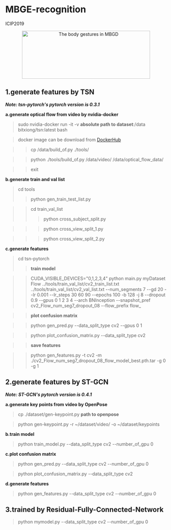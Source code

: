 # MBGE-recognition
ICIP2019

<div align=center><img width="400" height="150" alt="The body gestures in MBGD" src="https://github.com/DQ0408/MBGE-recognition/blob/master/image/%E6%95%B0%E6%8D%AE%E9%9B%86%E4%BB%8B%E7%BB%8D.png"/></div>

## 1.generate features by TSN
***Note: tsn-pytorch's pytorch version is 0.3.1***

**a.generate optical flow from video by nvidia-docker**
>sudo nvidia-docker run -it -v **absolute path to dataset**:/data bitxiong/tsn:latest bash

>docker image can be download from [DockerHub](https://hub.docker.com/r/bitxiong/tsn)

>>cp /data/build_of.py ./tools/

>>python ./tools/build_of.py /data/video/ /data/optical_flow_data/

>>exit

**b.generate train and val list**

>cd tools 
>>python gen_train_test_list.py

>>cd train_val_list
>>>python cross_subject_split.py

>>>python cross_view_split_1.py

>>>python cross_view_split_2.py

**c.generate features**

>cd tsn-pytorch 
>>**train model**

>>CUDA_VISIBLE_DEVICES="0,1,2,3,4" python main.py myDataset Flow ../tools/train_val_list/cv2_train_list.txt ../tools/train_val_list/cv2_val_list.txt --num_segments 7  --gd 20 --lr 0.001 --lr_steps 30 60 90 --epochs 100  -b 128 -j 8 --dropout 0.9 --gpus 0 1 2 3 4 --arch BNInception --snapshot_pref cv2_Flow_num_seg7_dropout_08 --flow_prefix flow_

>>**plot confusion matrix**

>>python gen_pred.py --data_split_type cv2 --gpus 0 1

>>python plot_confusion_matrix.py --data_split_type cv2

>>**save features**

>>python gen_features.py -t cv2 -m ./cv2_Flow_num_seg7_dropout_08_flow_model_best.pth.tar -g 0 -g 1
 
## 2.generate features by ST-GCN
***Note: ST-GCN's pytorch version is 0.4.1***

**a.generate key points from video by OpenPose**

>cp ./dataset/gen-keypoint.py **path to openpose**

>python gen-keypoint.py -r ~/dataset/video/ -o ~/dataset/keypoints

**b.train model**

>python train_model.py --data_split_type cv2 --number_of_gpu 0

**c.plot confusion matrix**

>python gen_pred.py --data_split_type cv2 --number_of_gpu 0

>python plot_confusion_matrix.py --data_split_type cv2

**d.generate features**

>python gen_features.py --data_split_type cv2 --number_of_gpu 0

## 3.trained by Residual-Fully-Connected-Network

>python mymodel.py --data_split_type cv2 --number_of_gpu 0

